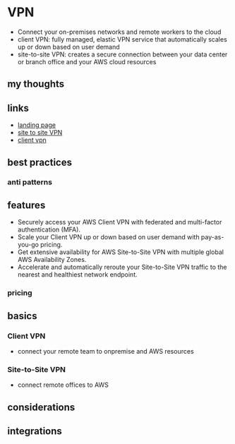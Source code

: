 # VPN

- Connect your on-premises networks and remote workers to the cloud
- client VPN: fully managed, elastic VPN service that automatically scales up or down based on user demand
- site-to-site VPN: creates a secure connection between your data center or branch office and your AWS cloud resources

## my thoughts

## links

- [landing page](https://aws.amazon.com/vpn/?did=ap_card&trk=ap_card)
- [site to site VPN](https://docs.aws.amazon.com/vpn/latest/s2svpn/VPC_VPN.html)
- [client vpn](https://docs.aws.amazon.com/vpn/latest/clientvpn-admin/what-is.html)

## best practices

### anti patterns

## features

- Securely access your AWS Client VPN with federated and multi-factor authentication (MFA).
- Scale your Client VPN up or down based on user demand with pay-as-you-go pricing.
- Get extensive availability for AWS Site-to-Site VPN with multiple global AWS Availability Zones.
- Accelerate and automatically reroute your Site-to-Site VPN traffic to the nearest and healthiest network endpoint.

### pricing

## basics

### Client VPN

- connect your remote team to onpremise and AWS resources

### Site-to-Site VPN

- connect remote offices to AWS

## considerations

## integrations
